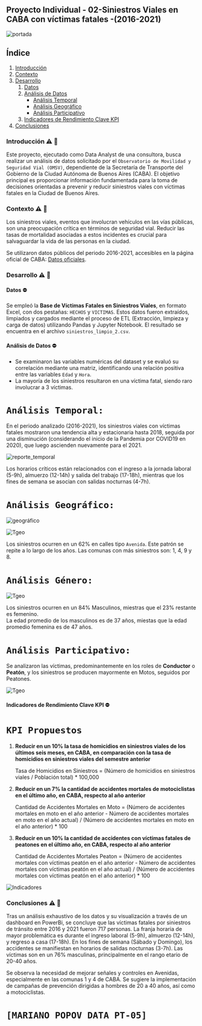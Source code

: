 ## **Proyecto Individual** - 02-Siniestros Viales en CABA con víctimas fatales -(2016-2021)

![portada](tmp/portada.jpg)

## Índice

1. [Introducción](#introducción)
2. [Contexto](#contexto)
3. [Desarrollo](#desarrollo)
   1. [Datos](#datos)
   2. [Análisis de Datos](#análisis-de-datos)
      - [Análisis Temporal](#análisis-temporal)
      - [Análisis Geográfico](#análisis-geográfico)
      - [Análisis Participativo](#análisis-participativo)
   3. [Indicadores de Rendimiento Clave KPI](#indicadores-de-rendimiento-clave-kpi)
4. [Conclusiones](#conclusiones)


### **Introducción** ⚠️ 🚧

Este proyecto, ejecutado como Data Analyst de una consultora, busca realizar un análisis de datos solicitado por el `Observatorio de Movilidad y Seguridad Vial (OMSV)`, dependiente de la Secretaría de Transporte del Gobierno de la Ciudad Autónoma de Buenos Aires (CABA). El objetivo principal es proporcionar información fundamentada para la toma de decisiones orientadas a prevenir y reducir siniestros viales con víctimas fatales en la Ciudad de Buenos Aires.

### **Contexto** ⚠️ 🚧

Los siniestros viales, eventos que involucran vehículos en las vías públicas, son una preocupación crítica en términos de seguridad vial. Reducir las tasas de mortalidad asociadas a estos incidentes es crucial para salvaguardar la vida de las personas en la ciudad.

Se utilizaron datos públicos del periodo 2016-2021, accesibles en la página oficial de CABA: [Datos oficiales](https://data.buenosaires.gob.ar/dataset/victimas-siniestros-viales).

### **Desarrollo** ⚠️ 🚧

#### Datos ⛔

Se empleó la **Base de Víctimas Fatales en Siniestros Viales**, en formato Excel, con dos pestañas: `HECHOS` y `VICTIMAS`. Estos datos fueron extraídos, limpiados y cargados mediante el proceso de ETL (Extracción, limpieza y carga de datos) utilizando Pandas y Jupyter Notebook. El resultado se encuentra en el archivo `siniestros_limpio_2.csv`.

#### Análisis de Datos ⛔

- Se examinaron las variables numéricas del dataset y se evaluó su correlación mediante una matriz, identificando una relación positiva entre las variables `Edad` y `Hora`.
- La mayoría de los siniestros resultaron en una víctima fatal, siendo raro involucrar a 3 víctimas.

# ``Análisis Temporal:``

En el periodo analizado (2016-2021), los siniestros viales con víctimas fatales mostraron una tendencia alta y estacionaria hasta 2018, seguida por una disminución (considerando el inicio de la Pandemia por COVID19 en 2020), que luego ascienden nuevamente para el 2021.

![reporte_temporal](tmp/img/3.png)


Los horarios críticos están relacionados con el ingreso a la jornada laboral (5-9h), almuerzo (12-14h) y salida del trabajo (17-18h), mientras que los fines de semana se asocian con salidas nocturnas (4-7h).

# ``Análisis Geográfico:``

![geográfico](tmp/img/1.png)

![Tgeo](tmp/img/tipo_calle.png)

Los siniestros ocurren en un 62% en calles tipo `Avenida`. Este patrón se repite a lo largo de los años. Las comunas con más siniestros son: 1, 4, 9 y 8.

# ``Análisis Género:``
![Tgeo](tmp/img/2.png)

Los siniestros ocurren en un 84% Masculinos, miestras que el 23% restante es femenino. <br>
La edad promedio de los masculinos es de 37 años, miestas que la edad promedio femenina es de 47 años.

# ``Análisis Participativo:``

Se analizaron las víctimas, predominantemente en los roles de **Conductor** o **Peatón**, y los siniestros se producen mayormente en Motos, seguidos por Peatones.

![Tgeo](tmp/img/victimas_tipo.png)



#### Indicadores de Rendimiento Clave KPI ⛔

# ``KPI Propuestos``

1. **Reducir en un 10% la tasa de homicidios en siniestros viales de los últimos seis meses, en CABA, en comparación con la tasa de homicidios en siniestros viales del semestre anterior**

   Tasa de Homicidios en Siniestros = (Número de homicidios en siniestros viales / Población total) * 100,000

2. **Reducir en un 7% la cantidad de accidentes mortales de motociclistas en el último año, en CABA, respecto al año anterior**

   Cantidad de Accidentes Mortales en Moto = (Número de accidentes mortales en moto en el año anterior - Número de accidentes mortales en moto en el año actual) / (Número de accidentes mortales en moto en el año anterior) * 100

3. **Reducir en un 10% la cantidad de accidentes con víctimas fatales de peatones en el último año, en CABA, respecto al año anterior**

   Cantidad de Accidentes Mortales Peaton = (Número de accidentes mortales con víctimas peatón en el año anterior - Número de accidentes mortales con víctimas peatón en el año actual) / (Número de accidentes mortales con víctimas peatón en el año anterior) * 100

![Indicadores](tmp/img/kpi.png)

### **Conclusiones** ⚠️ 🚧

Tras un análisis exhaustivo de los datos y su visualización a través de un dashboard en PowerBi, se concluye que las víctimas fatales por siniestros de tránsito entre 2016 y 2021 fueron 717 personas. La franja horaria de mayor problemática es durante el ingreso laboral (5-9h), almuerzo (12-14h), y regreso a casa (17-18h). En los fines de semana (Sábado y Domingo), los accidentes se manifiestan en horarios de salidas nocturnas (3-7h). Las víctimas son en un 76% masculinas, principalmente en el rango etario de 20-40 años.

Se observa la necesidad de mejorar señales y controles en Avenidas, especialmente en las comunas 1 y 4 de CABA. Se sugiere la implementación de campañas de prevención dirigidas a hombres de 20 a 40 años, así como a motociclistas.

# `[MARIANO POPOV DATA PT-05]`
